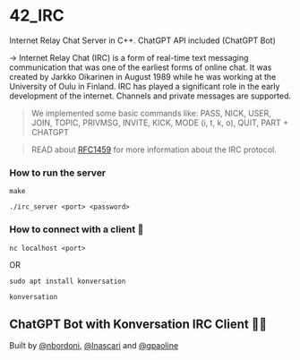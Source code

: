 # 42_IRC
Internet Relay Chat Server in C++. ChatGPT API included (ChatGPT Bot)

-> Internet Relay Chat (IRC) is a form of real-time text messaging communication that was one of the earliest forms of online chat. It was created by Jarkko Oikarinen in August 1989 while he was working at the University of Oulu in Finland. IRC has played a significant role in the early development of the internet. Channels and private messages are supported.

> We implemented some basic commands like: PASS, NICK, USER, JOIN, TOPIC, PRIVMSG, INVITE, KICK, MODE (i, t, k, o), QUIT, PART + CHATGPT

> READ about [RFC1459](https://datatracker.ietf.org/doc/html/rfc1459) for more information about the IRC protocol.

### How to run the server 

```make```

```./irc_server <port> <password>```


### How to connect with a client 🔗

```nc localhost <port>```

OR

```sudo apt install konversation```

```konversation```

## ChatGPT Bot with Konversation IRC Client 🤖💬

Built by [@nbordoni](https://github.com/jblackiex), [@lnascari](https://github.com/lnascari) and [@gpaoline](https://github.com/lnascari)
